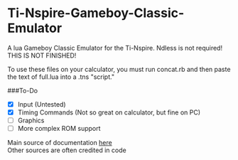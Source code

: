 # Ti-Nspire-Gameboy-Classic-Emulator  
A lua Gameboy Classic Emulator for the Ti-Nspire. Ndless is not required! THIS IS NOT FINISHED!  
  
To use these files on your calculator, you must run concat.rb and then paste the text of full.lua into a .tns "script."  
  
###To-Do
- [x] Input (Untested)
- [x] Timing Commands (Not so great on calculator, but fine on PC)
- [ ] Graphics
- [ ] More complex ROM support
  
Main source of documentation [here](http://marc.rawer.de/Gameboy/Docs/GBCPUman.pdf)  
Other sources are often credited in code
